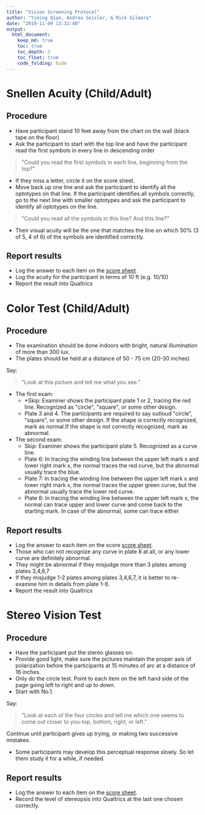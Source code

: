 ```yaml
---
title: "Vision Screening Protocol"
author: "Yiming Qian, Andrea Seisler, & Rick Gilmore"
date: "2019-11-09 13:32:40"
output:
  html_document:
    keep_md: true
    toc: true
    toc_depth: 3
    toc_float: true
    code_folding: hide
---
```


<!-- # Vision Screening Instructions -->

# Snellen Acuity (Child/Adult)

## Procedure

- Have participant stand 10 feet away from the chart on the wall (black tape on the floor)
- Ask the participant to start with the top line and have the participant read the first symbols in every line in descending order

>"Could you read the first symbols in each line, beginning from the top?" 

- If they miss a letter, circle it on the score sheet.
- Move back up one line and ask the participant to identify all the optotypes on that line. If the participant identifies all symbols correctly, go to the next line with smaller optotypes and ask the participant to identify all optotypes on the line.

> "Could you read all the symbols in this line? And this line?" 

- Their visual acuity will be the one that matches the line on which 50% (3 of 5, 4 of 6) of the symbols are identified correctly.

## Report results

- Log the answer to each item on the [score sheet](vision-screening-score-sheet.html).
- Log the acuity for the participant in terms of 10 ft (e.g. 10/10)
- Report the result into Qualtrics

# Color Test (Child/Adult)

## Procedure

- The examination should be done indoors with bright, natural illumination of more than 300 lux.
- The plates should be held at a distance of 50 - 75 cm (20-30 inches)

Say:

>"Look at this picture and tell me what you see." 

- The first exam:
    - *Skip: Examiner shows the participant plate 1 or 2, tracing the red line. Recognized as "circle", "square", or some other design.
    - Plate 3 and 4. The participants are required to say outloud "circle", "square", or some other design. If the shape is correctly recognized, mark as normal.If the shape is not correctly recognized, mark as abnormal.
- The second exam:
    - Skip: Examiner shows the participant plate 5. Recognized as a curve line. 
    - Plate 6: In tracing the winding line between the upper left mark x and lower right mark x, the normal traces the red curve, but the abnormal usually trace the blue.
    - Plate 7: In tracing the winding line between the upper left mark x and lower right mark x, the normal traces the upper green curve, but the abnormal usually trace the lower red curve.
    - Plate 8: In tracing the winding line between the upper left mark x, the normal can trace upper and lower curve and come back to the starting mark. In case of the abnormal, some can trace either 

## Report results

- Log the answer to each item on the score [score sheet](vision-screening-score-sheet.html).
- Those who can not recognize any curve in plate 8 at all, or any lower curve are definitely abnormal.
- They might be abnormal if they misjudge more than 3 plates among plates 3,4,6,7
- If they misjudge 1-2 plates among plates 3,4,6,7, it is better to re-examine him in details from plate 1-8. 
- Report the result into Qualtrics
# Stereo Vision Test

## Procedure

- Have the participant put the stereo glasses on.
- Provide good light, make sure the pictures maintain the proper axis of polarization before the participants at 15 minutes of arc at a distance of 16 inches.
- Only do the circle test. Point to each item on the left hand side of the page going left to right and up to down. 
- Start with No.1. 

Say:

>"Look at each of the four circles and tell me which one seems to come out closer to you-top, bottom, right, or left." 

Continue until participant gives up trying, or making two successive mistakes.
- Some participants may develop this perceptual response slowly. So let them study it for a while, if needed.

## Report results

- Log the answer to each item on the [score sheet](vision-screening-score-sheet.html).
- Record the level of stereopsis into Qualtrics at the last one chosen correctly. 
